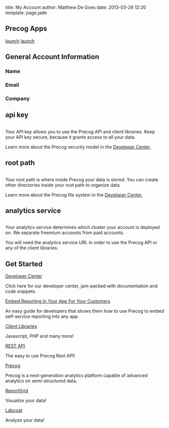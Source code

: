 title: My Account
author: Matthew De Goes
date: 2013-03-26 12:20
template: page.jade

<div class="two-columns">
    <div id="precog-account-details">
        <h2>Precog Apps</h2>
        <div id="products-links">
            <a class="product-link-labcoat"  href="http://labcoat.precog.com" target="_blank"><span>launch</span></a>
            <a class="product-link-reportgrid"  href="http://builder.reportgrid.com" target="_blank"><span>launch</span></a>
            <div class="clear-left">
            </div>
        </div>
        <h2>General Account Information</h2>
        <h3>Name</h3>
        <div id="account-name" class="dark-background">
            <h3></h3>
        </div>
        <h3>Email</h3>
        <div id="account-email" class="dark-background">
            <h3></h3>
        </div>
        <h3>Company</h3>
        <div id="account-company" class="dark-background">
            <h3></h3>
        </div>
        <h2>api key</h2>
        <pre id="account-apikey"></pre>
        <p>Your API key allows you to use the Precog API and client libraries. Keep your API key secure, because it grants access to all your data.</p>
        <p>Learn more about the Precog security model in the <a href="/developers">Developer Center.</a></p>
        <h2>root path</h2>
        <pre id="account-basepath"></pre>
        <p>Your root path is where inside Precog your data is stored. You can create other directories inside your root path to organize data.</p>
        <p>Learn more about the Precog file system in the <a href="/developers">Developer Center.</a></p>
        <h2>analytics service</h2>
        <pre id="account-analyticsservice"></pre>
        <p>Your analytics service determines which cluster your account is deployed on. We separate freemium accounts from paid accounts.</p>
        <p>You will need the analytics service URL in order to use the Precog API or any of the client libraries.</p>
    </div>
</div>
<div class="two-columns-end">
    <div class="dark-background">
        <h2>Get Started</h2>
        <a href="/developers/">Developer Center</a>
        <p>Click here for our developer center, jam-packed with documentation and code snippets.</p>
        <a href="/developers/">Embed Reporting In Your App For Your Customers</a>
        <p>An easy guide for developers that shows them how to use Precog to embed self-service reporting into any app.</p>
        <a href="/developers/">Client Libraries</a>
        <p>Javascript, PHP and many more!</p>
        <a href="/developers/">REST API</a>
        <p>The easy to use Precog Rest API!</p>
        <a href="/products/precog/">Precog</a>
        <p>Precog is a next-generation analytics platform capable of advanced analytics on semi-structured data. </p>
        <a href="/products/reportgrid/">ReportGrid</a>
        <p>Visualize your data!</p>
        <a href="/products/labcoat/">Labcoat</a>
        <p>Analyze your data!</p>
    </div>
</div>
<div class="clear-left"></div>